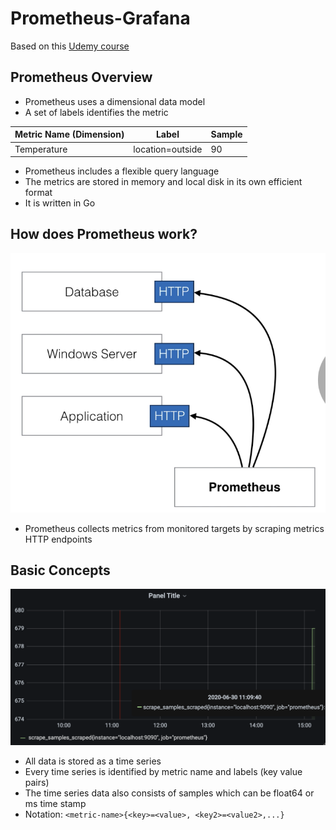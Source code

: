 # Prometheus-Grafana

Based on this [Udemy course](https://www.udemy.com/course/monitoring-and-alerting-with-prometheus)

## Prometheus Overview
- Prometheus uses a dimensional data model
- A set of labels identifies the metric 

Metric Name (Dimension) | Label | Sample
--- | --- |---
Temperature |location=outside | 90

- Prometheus includes a flexible query language
- The metrics are stored in memory and local disk in its own efficient format
- It is written in Go

## How does Prometheus work?
![](images/Screenshot%202020-06-30%20at%201.18.56%20PM.png)
- Prometheus collects metrics from monitored targets by scraping metrics HTTP endpoints

## Basic Concepts

![](images/Screenshot%202020-06-30%20at%203.33.55%20PM.png)

- All data is stored as a time series
- Every time series is identified by metric name and labels (key value pairs)
- The time series data also consists of samples which can be float64 or ms time stamp
- Notation: `<metric-name>{<key>=<value>, <key2>=<value2>,...}`





